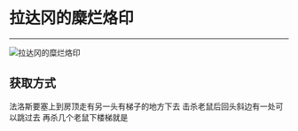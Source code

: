 # 拉达冈的糜烂烙印

---

![拉达冈的糜烂烙印](../images/拉达冈的糜烂烙印.png)

## 获取方式

法洛斯要塞上到房顶走有另一头有梯子的地方下去 击杀老鼠后回头斜边有一处可以跳过去 再杀几个老鼠下楼梯就是
